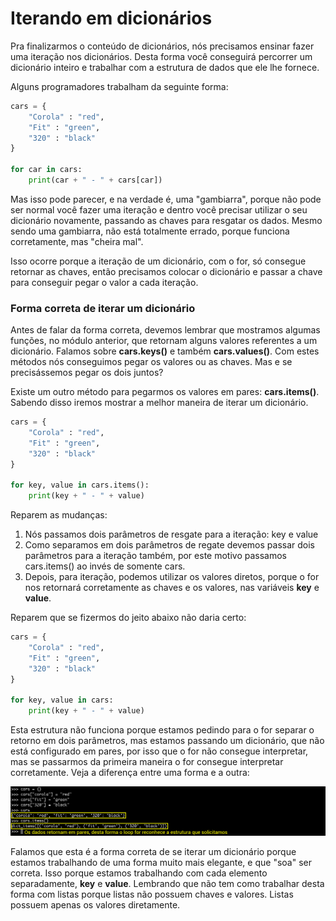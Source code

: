 # Iterando em dicionários

Pra finalizarmos o conteúdo de dicionários, nós precisamos ensinar fazer uma iteração nos dicionários. Desta forma você conseguirá percorrer um dicionário inteiro e trabalhar com a estrutura de dados que ele lhe fornece.

Alguns programadores trabalham da seguinte forma:

```python
cars = {
    "Corola" : "red",
    "Fit" : "green",
    "320" : "black"
}

for car in cars:
    print(car + " - " + cars[car])
```

Mas isso pode parecer, e na verdade é, uma "gambiarra", porque não pode ser normal você fazer uma iteração e dentro você precisar utilizar o seu dicionário novamente, passando as chaves para resgatar os dados. Mesmo sendo uma gambiarra, não está totalmente errado, porque funciona corretamente, mas "cheira mal".

Isso ocorre porque a iteração de um dicionário, com o for, só consegue retornar as chaves, então precisamos colocar o dicionário e passar a chave para conseguir pegar o valor a cada iteração.

### Forma correta de iterar um dicionário

Antes de falar da forma correta, devemos lembrar que mostramos algumas funções, no módulo anterior, que retornam alguns valores referentes a um dicionário. Falamos sobre **cars.keys()** e também **cars.values()**. Com estes métodos nós conseguimos pegar os valores ou as chaves. Mas e se precisássemos pegar os dois juntos?

Existe um outro método para pegarmos os valores em pares: **cars.items()**. Sabendo disso iremos mostrar a melhor maneira de iterar um dicionário.

```python
cars = {
    "Corola" : "red",
    "Fit" : "green",
    "320" : "black"
}

for key, value in cars.items():
    print(key + " - " + value)
```

Reparem as mudanças:

1. Nós passamos dois parâmetros de resgate para a iteração: key e value
2. Como separamos em dois parâmetros de regate devemos passar dois parâmetros para a iteração também, por este motivo passamos cars.items() ao invés de somente cars.
3. Depois, para iteração, podemos utilizar os valores diretos, porque o for nos retornará corretamente as chaves e os valores, nas variáveis **key** e **value**.

Reparem que se fizermos do jeito abaixo não daria certo:

```python
cars = {
    "Corola" : "red",
    "Fit" : "green",
    "320" : "black"
}

for key, value in cars:
    print(key + " - " + value)
```

Esta estrutura não funciona porque estamos pedindo para o for separar o retorno em dois parâmetros, mas estamos passando um dicionário, que não está configurado em pares, por isso que o for não consegue interpretar, mas se passarmos da primeira maneira o for consegue interpretar corretamente. Veja a diferença entre uma forma e a outra:

![python_dic_for](./images/python_dic_for.png "python_dic_for")

Falamos que esta é a forma correta de se iterar um dicionário porque estamos trabalhando de uma forma muito mais elegante, e que "soa" ser correta. Isso porque estamos trabalhando com cada elemento separadamente, **key** e **value**. Lembrando que não tem como trabalhar desta forma com listas porque listas não possuem chaves e valores. Listas possuem apenas os valores diretamente.
